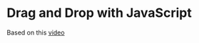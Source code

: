 # Drag and Drop with JavaScript

Based on this [video](https://www.youtube.com/watch?v=EFJg4nUg9sM) 